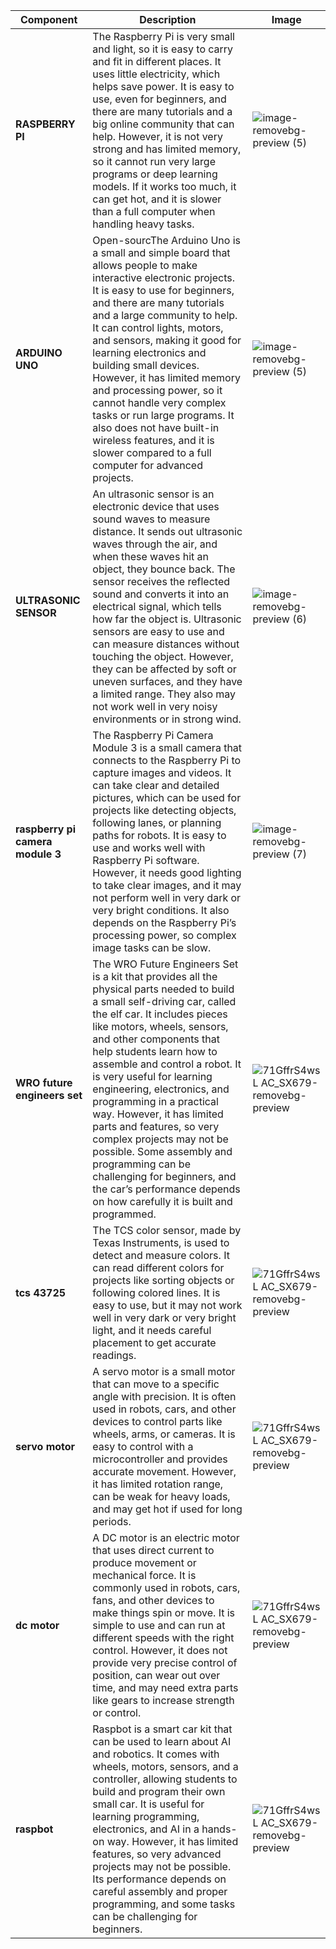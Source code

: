 | Component | Description | Image |
|---|---|---|
| **RASPBERRY PI** | The Raspberry Pi is very small and light, so it is easy to carry and fit in different places. It uses little electricity, which helps save power. It is easy to use, even for beginners, and there are many tutorials and a big online community that can help. However, it is not very strong and has limited memory, so it cannot run very large programs or deep learning models. If it works too much, it can get hot, and it is slower than a full computer when handling heavy tasks. | ![image-removebg-preview (5)](https://encrypted-tbn0.gstatic.com/images?q=tbn:ANd9GcSNjdFTogzNWNns1mfd1fhjfLgDHLenUuARvw&s) |
| **ARDUINO UNO** | Open-sourcThe Arduino Uno is a small and simple board that allows people to make interactive electronic projects. It is easy to use for beginners, and there are many tutorials and a large community to help. It can control lights, motors, and sensors, making it good for learning electronics and building small devices. However, it has limited memory and processing power, so it cannot handle very complex tasks or run large programs. It also does not have built-in wireless features, and it is slower compared to a full computer for advanced projects. | ![image-removebg-preview (5)](https://upload.wikimedia.org/wikipedia/commons/3/38/Arduino_Uno_-_R3.jpg)|
| **ULTRASONIC SENSOR** | An ultrasonic sensor is an electronic device that uses sound waves to measure distance. It sends out ultrasonic waves through the air, and when these waves hit an object, they bounce back. The sensor receives the reflected sound and converts it into an electrical signal, which tells how far the object is. Ultrasonic sensors are easy to use and can measure distances without touching the object. However, they can be affected by soft or uneven surfaces, and they have a limited range. They also may not work well in very noisy environments or in strong wind.  | ![image-removebg-preview (6)](https://encrypted-tbn0.gstatic.com/images?q=tbn:ANd9GcQUyegBfSW_W0U-_pU9VsVvKSC8r9o_HopU3g&s) |
|**raspberry pi camera module 3** | The Raspberry Pi Camera Module 3 is a small camera that connects to the Raspberry Pi to capture images and videos. It can take clear and detailed pictures, which can be used for projects like detecting objects, following lanes, or planning paths for robots. It is easy to use and works well with Raspberry Pi software. However, it needs good lighting to take clear images, and it may not perform well in very dark or very bright conditions. It also depends on the Raspberry Pi’s processing power, so complex image tasks can be slow. | ![image-removebg-preview (7)](https://thepihut.com/cdn/shop/products/raspberry-pi-camera-module-3-raspberry-pi-sc0872-40039005159619_2048x.jpg?v=1673207975) |
| **WRO future engineers set** | The WRO Future Engineers Set is a kit that provides all the physical parts needed to build a small self-driving car, called the elf car. It includes pieces like motors, wheels, sensors, and other components that help students learn how to assemble and control a robot. It is very useful for learning engineering, electronics, and programming in a practical way. However, it has limited parts and features, so very complex projects may not be possible. Some assembly and programming can be challenging for beginners, and the car’s performance depends on how carefully it is built and programmed. | ![71GffrS4wsL _AC_SX679_-removebg-preview](https://funduinoshop.com/media/image/08/f8/74/YFROBOT-chassis-kit-mit-lenkachse-1_200x200@2x.jpg)|
| **tcs 43725** | The TCS color sensor, made by Texas Instruments, is used to detect and measure colors. It can read different colors for projects like sorting objects or following colored lines. It is easy to use, but it may not work well in very dark or very bright light, and it needs careful placement to get accurate readings.  | ![71GffrS4wsL _AC_SX679_-removebg-preview](https://m.media-amazon.com/images/I/6169sOb8-VL._AC_UF1000,1000_QL80_.jpg)|
| **servo motor** | A servo motor is a small motor that can move to a specific angle with precision. It is often used in robots, cars, and other devices to control parts like wheels, arms, or cameras. It is easy to control with a microcontroller and provides accurate movement. However, it has limited rotation range, can be weak for heavy loads, and may get hot if used for long periods.  | ![71GffrS4wsL _AC_SX679_-removebg-preview](https://m.media-amazon.com/images/I/41r5LS1lYHL._AC_UF350,350_QL80_.jpg )|
| **dc motor** | A DC motor is an electric motor that uses direct current to produce movement or mechanical force. It is commonly used in robots, cars, fans, and other devices to make things spin or move. It is simple to use and can run at different speeds with the right control. However, it does not provide very precise control of position, can wear out over time, and may need extra parts like gears to increase strength or control.  | ![71GffrS4wsL _AC_SX679_-removebg-preview](https://m.media-amazon.com/images/I/31j41t1Y27L._AC_UF1000,1000_QL80_.jpg)|
| **raspbot** | Raspbot is a smart car kit that can be used to learn about AI and robotics. It comes with wheels, motors, sensors, and a controller, allowing students to build and program their own small car. It is useful for learning programming, electronics, and AI in a hands-on way. However, it has limited features, so very advanced projects may not be possible. Its performance depends on careful assembly and proper programming, and some tasks can be challenging for beginners. | ![71GffrS4wsL _AC_SX679_-removebg-preview](http://www.yahboom.net/Public/images/newsimg/600f914608baa.jpg)|
